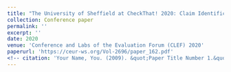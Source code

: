 ```yaml
---
title: "The University of Sheffield at CheckThat! 2020: Claim Identification and Verification on Twitter"
collection: Conference paper
permalink: ''
excerpt: ''
date: 2020
venue: 'Conference and Labs of the Evaluation Forum (CLEF) 2020'
paperurl: 'https://ceur-ws.org/Vol-2696/paper_162.pdf'
<!-- citation: 'Your Name, You. (2009). &quot;Paper Title Number 1.&quot; <i>Journal 1</i>. 1(1).' -->
---
```

<!-- This paper is about the number 1. The number 2 is left for future work.

[Download paper here](http://academicpages.github.io/files/paper1.pdf)

Recommended citation: Your Name, You. (2009). "Paper Title Number 1." <i>Journal 1</i>. 1(1). -->
